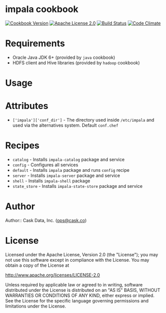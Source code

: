 # impala cookbook

[![Cookbook Version](http://img.shields.io/cookbook/v/impala.svg)](https://supermarket.chef.io/cookbooks/impala)
[![Apache License 2.0](http://img.shields.io/badge/license-apache%202.0-green.svg)](http://opensource.org/licenses/Apache-2.0)
[![Build Status](http://img.shields.io/travis/caskdata/impala_cookbook.svg)](http://travis-ci.org/caskdata/impala_cookbook)
[![Code Climate](https://codeclimate.com/github/caskdata/impala_cookbook/badges/gpa.svg)](https://codeclimate.com/github/caskdata/impala_cookbook)

# Requirements

* Oracle Java JDK 6+ (provided by `java` cookbook)
* HDFS client and Hive libraries (provided by `hadoop` cookbook)

# Usage

# Attributes

* `['impala']['conf_dir']` - The directory used inside `/etc/impala` and used via the alternatives system. Default `conf.chef`

# Recipes

* `catalog` - Installs `impala-catalog` package and service
* `config` - Configures all services
* `default` - Installs `impala` package and runs `config` recipe
* `server` - Installs `impala-server` package and service
* `shell` - Installs `impala-shell` package
* `state_store` - Installs `impala-state-store` package and service

# Author

Author:: Cask Data, Inc. (<ops@cask.co>)

# License

Licensed under the Apache License, Version 2.0 (the "License");
you may not use this software except in compliance with the License.
You may obtain a copy of the License at

http://www.apache.org/licenses/LICENSE-2.0

Unless required by applicable law or agreed to in writing, software
distributed under the License is distributed on an "AS IS" BASIS,
WITHOUT WARRANTIES OR CONDITIONS OF ANY KIND, either express or implied.
See the License for the specific language governing permissions and
limitations under the License.
